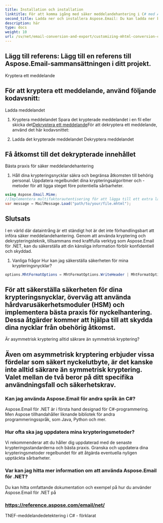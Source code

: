 ```yaml
---
title: Installation och installation
linktitle: För att komma igång med säker meddelandehantering i C# med Aspose.Email för .NET, följ dessa steg:
second_title: Ladda ner och installera Aspose.Email: Du kan ladda ner biblioteket från
description: här
type: docs
weight: 10
url: /sv/net/email-conversion-and-export/customizing-mhtml-conversion-csharp-implementation/
---
```


## Lägg till referens: Lägg till en referens till Aspose.Email-sammansättningen i ditt projekt.

Kryptera ett meddelande

## För att kryptera ett meddelande, använd följande kodavsnitt:

 Ladda meddelandet

1.  Kryptera meddelandet
 Spara det krypterade meddelandet i en fil eller skicka det[Dekryptera ett meddelande](https://releases.aspose.com/email/net)För att dekryptera ett meddelande, använd det här kodavsnittet:

2.  Ladda det krypterade meddelandet
 Dekryptera meddelandet

##  Få åtkomst till det dekrypterade innehållet

Bästa praxis för säker meddelandehantering

1. Håll dina krypteringsnycklar säkra och begränsa åtkomsten till behörig personal.
Uppdatera regelbundet dina krypteringsalgoritmer och -metoder för att ligga steget före potentiella sårbarheter.

```csharp
using Aspose.Email.Mime;
//Implementera multifaktorautentisering för att lägga till ett extra lager av säkerhet till din kommunikation.
var message = MailMessage.Load("path/to/your/file.mhtml");
```

## Slutsats

I en värld där dataintrång är ett ständigt hot är det inte förhandlingsbart att införa säker meddelandehantering. Genom att använda kryptering och dekrypteringsteknik, tillsammans med kraftfulla verktyg som Aspose.Email för .NET, kan du säkerställa att din känsliga information förblir konfidentiell och skyddad.

1. Vanliga frågor
Hur kan jag säkerställa säkerheten för mina krypteringsnycklar?

```csharp
options.MhtFormatOptions = MhtFormatOptions.WriteHeader | MhtFormatOptions.HideExtraPrintHeader;
```

## För att säkerställa säkerheten för dina krypteringsnycklar, överväg att använda hårdvarusäkerhetsmoduler (HSM) och implementera bästa praxis för nyckelhantering. Dessa åtgärder kommer att hjälpa till att skydda dina nycklar från obehörig åtkomst.

Är asymmetrisk kryptering alltid säkrare än symmetrisk kryptering?

## Även om asymmetrisk kryptering erbjuder vissa fördelar som säkert nyckelutbyte, är det kanske inte alltid säkrare än symmetrisk kryptering. Valet mellan de två beror på ditt specifika användningsfall och säkerhetskrav.

### Kan jag använda Aspose.Email för andra språk än C#?

Aspose.Email för .NET är i första hand designad för C#-programmering. Men Aspose tillhandahåller liknande bibliotek för andra programmeringsspråk, som Java, Python och mer.

### Hur ofta ska jag uppdatera mina krypteringsmetoder?

Vi rekommenderar att du håller dig uppdaterad med de senaste krypteringsstandarderna och bästa praxis. Granska och uppdatera dina krypteringsmetoder regelbundet för att åtgärda eventuella nyligen upptäckta sårbarheter.

### Var kan jag hitta mer information om att använda Aspose.Email för .NET?

 Du kan hitta omfattande dokumentation och exempel på hur du använder Aspose.Email för .NET på

### https://reference.aspose.com/email/net/

 TNEF-meddelandedetektering i C# - förklarat